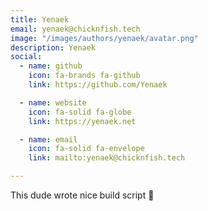```yaml
---
title: Yenaek
email: yenaek@chicknfish.tech
image: "/images/authors/yenaek/avatar.png"
description: Yenaek
social:
  - name: github
    icon: fa-brands fa-github
    link: https://github.com/Yenaek

  - name: website
    icon: fa-solid fa-globe
    link: https://yenaek.net

  - name: email
    icon: fa-solid fa-envelope
    link: mailto:yenaek@chicknfish.tech

---
```


This dude wrote nice build script 🤝
